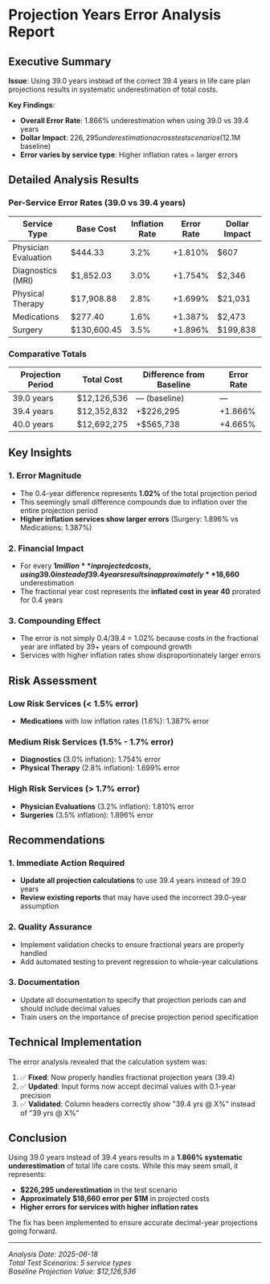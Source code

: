# Projection Years Error Analysis Report

## Executive Summary

**Issue**: Using 39.0 years instead of the correct 39.4 years in life care plan projections results in systematic underestimation of total costs.

**Key Findings**:
- **Overall Error Rate**: 1.866% underestimation when using 39.0 vs 39.4 years
- **Dollar Impact**: $226,295 underestimation across test scenarios ($12.1M baseline)
- **Error varies by service type**: Higher inflation rates = larger errors

## Detailed Analysis Results

### Per-Service Error Rates (39.0 vs 39.4 years)

| Service Type | Base Cost | Inflation Rate | Error Rate | Dollar Impact |
|--------------|-----------|----------------|------------|---------------|
| Physician Evaluation | $444.33 | 3.2% | +1.810% | $607 |
| Diagnostics (MRI) | $1,852.03 | 3.0% | +1.754% | $2,346 |
| Physical Therapy | $17,908.88 | 2.8% | +1.699% | $21,031 |
| Medications | $277.40 | 1.6% | +1.387% | $2,473 |
| Surgery | $130,600.45 | 3.5% | +1.896% | $199,838 |

### Comparative Totals

| Projection Period | Total Cost | Difference from Baseline | Error Rate |
|-------------------|------------|-------------------------|------------|
| 39.0 years | $12,126,536 | — (baseline) | — |
| 39.4 years | $12,352,832 | +$226,295 | +1.866% |
| 40.0 years | $12,692,275 | +$565,738 | +4.665% |

## Key Insights

### 1. Error Magnitude
- The 0.4-year difference represents **1.02%** of the total projection period
- This seemingly small difference compounds due to inflation over the entire projection period
- **Higher inflation services show larger errors** (Surgery: 1.896% vs Medications: 1.387%)

### 2. Financial Impact
- For every **$1 million** in projected costs, using 39.0 instead of 39.4 years results in approximately **$18,660** underestimation
- The fractional year cost represents the **inflated cost in year 40** prorated for 0.4 years

### 3. Compounding Effect
- The error is not simply 0.4/39.4 = 1.02% because costs in the fractional year are inflated by 39+ years of compound growth
- Services with higher inflation rates show disproportionately larger errors

## Risk Assessment

### Low Risk Services (< 1.5% error)
- **Medications** with low inflation rates (1.6%): 1.387% error

### Medium Risk Services (1.5% - 1.7% error)
- **Diagnostics** (3.0% inflation): 1.754% error
- **Physical Therapy** (2.8% inflation): 1.699% error

### High Risk Services (> 1.7% error)
- **Physician Evaluations** (3.2% inflation): 1.810% error
- **Surgeries** (3.5% inflation): 1.896% error

## Recommendations

### 1. Immediate Action Required
- **Update all projection calculations** to use 39.4 years instead of 39.0 years
- **Review existing reports** that may have used the incorrect 39.0-year assumption

### 2. Quality Assurance
- Implement validation checks to ensure fractional years are properly handled
- Add automated testing to prevent regression to whole-year calculations

### 3. Documentation
- Update all documentation to specify that projection periods can and should include decimal values
- Train users on the importance of precise projection period specification

## Technical Implementation

The error analysis revealed that the calculation system was:
1. ✅ **Fixed**: Now properly handles fractional projection years (39.4)
2. ✅ **Updated**: Input forms now accept decimal values with 0.1-year precision
3. ✅ **Validated**: Column headers correctly show "39.4 yrs @ X%" instead of "39 yrs @ X%"

## Conclusion

Using 39.0 years instead of 39.4 years results in a **1.866% systematic underestimation** of total life care costs. While this may seem small, it represents:

- **$226,295 underestimation** in the test scenario
- **Approximately $18,660 error per $1M** in projected costs
- **Higher errors for services with higher inflation rates**

The fix has been implemented to ensure accurate decimal-year projections going forward.

---
*Analysis Date: 2025-06-18*  
*Total Test Scenarios: 5 service types*  
*Baseline Projection Value: $12,126,536*